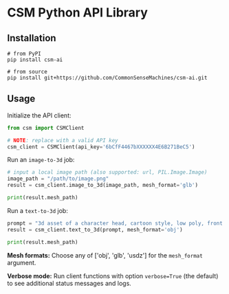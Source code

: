 # CSM Python API Library

## Installation

```
# from PyPI
pip install csm-ai

# from source
pip install git+https://github.com/CommonSenseMachines/csm-ai.git
```

## Usage

Initialize the API client:

```python
from csm import CSMClient

# NOTE: replace with a valid API key
csm_client = CSMClient(api_key='6bCfF4467bXXXXXX4E6B271BeC5')
```

Run an `image-to-3d` job:

```python
# input a local image path (also supported: url, PIL.Image.Image)
image_path = "/path/to/image.png"
result = csm_client.image_to_3d(image_path, mesh_format='glb')

print(result.mesh_path)
```

Run a `text-to-3d` job:

```python
prompt = "3d asset of a character head, cartoon style, low poly, front view"
result = csm_client.text_to_3d(prompt, mesh_format='obj')

print(result.mesh_path)
```

**Mesh formats:** Choose any of ['obj', 'glb', 'usdz'] for the `mesh_format` argument.

**Verbose mode:** Run client functions with option `verbose=True` (the default) to see additional status messages and logs.

